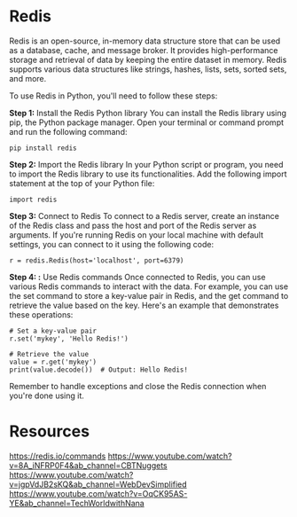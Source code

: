 # Redis
Redis is an open-source, in-memory data structure store that can be used as a database, cache, and message broker. It provides high-performance storage and retrieval of data by keeping the entire dataset in memory. Redis supports various data structures like strings, hashes, lists, sets, sorted sets, and more.

To use Redis in Python, you'll need to follow these steps:

<b>Step 1:</b> Install the Redis Python library
You can install the Redis library using pip, the Python package manager. Open your terminal or command prompt and run the following command:
```
pip install redis
```
<b>Step 2:</b> Import the Redis library
In your Python script or program, you need to import the Redis library to use its functionalities. Add the following import statement at the top of your Python file:
```
import redis
```
<b> Step 3:</b> Connect to Redis
To connect to a Redis server, create an instance of the Redis class and pass the host and port of the Redis server as arguments. If you're running Redis on your local machine with default settings, you can connect to it using the following code:
```
r = redis.Redis(host='localhost', port=6379)
```
<b> Step 4: :</b> Use Redis commands
Once connected to Redis, you can use various Redis commands to interact with the data. For example, you can use the set command to store a key-value pair in Redis, and the get command to retrieve the value based on the key. Here's an example that demonstrates these operations:
```
# Set a key-value pair
r.set('mykey', 'Hello Redis!')

# Retrieve the value
value = r.get('mykey')
print(value.decode())  # Output: Hello Redis!
```
Remember to handle exceptions and close the Redis connection when you're done using it.
# Resources
https://redis.io/commands
https://www.youtube.com/watch?v=8A_iNFRP0F4&ab_channel=CBTNuggets
https://www.youtube.com/watch?v=jgpVdJB2sKQ&ab_channel=WebDevSimplified
https://www.youtube.com/watch?v=OqCK95AS-YE&ab_channel=TechWorldwithNana
